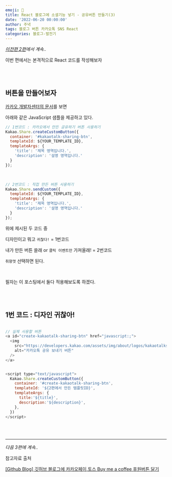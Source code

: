```yaml
---
emoji: 🔮
title: React 블로그에 소셜기능 넣기 - 공유버튼 만들기(3)
date: '2022-06-20 00:00:00'
author: 주녁
tags: 블로그 버튼 카카오톡 SNS React
categories: 블로그-발전기
---
```


_[이전편 2편]()에서 계속.._

이번 편에서는 본격적으로 React 코드를 작성해보자

<br/><br/>

## **버튼을 만들어보자**

[카카오 개발자센터의 문서](https://developers.kakao.com/docs/latest/ko/message/js-link#custom-template-msg)를 보면

아래와 같은 JavaScript 샘플을 제공하고 있다.

```javascript
// 1번코드 : 카카오에서 만든 공유하기 버튼 사용하기
Kakao.Share.createCustomButton({
  container: '#kakaotalk-sharing-btn',
  templateId: ${YOUR_TEMPLATE_ID},
  templateArgs: {
    'title': '제목 영역입니다.',
    'description': '설명 영역입니다.'
  }
});

```

<br/>

```javascript
// 2번코드 : 직접 만든 버튼 사용하기
Kakao.Share.sendCustom({
  templateId: ${YOUR_TEMPLATE_ID},
  templateArgs: {
    'title': '제목 영역입니다.',
    'description': '설명 영역입니다.'
  }
});

```

위에 제시된 두 코드 중

디자인이고 뭐고 `귀찮다!` = 1번코드

내가 만든 버튼 쓸래 or `클릭 이벤트만` 가져올래! = 2번코드

`취향껏` 선택하면 된다.

<br/>

필자는 이 포스팅에서 둘다 적용해보도록 하겠다.

<br/><br/>

## **1번 코드 : 디자인 귀찮아!**

```javascript

// 실제 사용할 버튼
<a id="create-kakaotalk-sharing-btn" href="javascript:;">
  <img
    src="https://developers.kakao.com/assets/img/about/logos/kakaotalksharing/kakaotalk_sharing_btn_medium.png"
    alt="카카오톡 공유 보내기 버튼"
  />
</a>


<script type="text/javascript">
  Kakao.Share.createCustomButton({
    container: '#create-kakaotalk-sharing-btn',
    templateId: '${2편에서 만든 템플릿ID}',
    templateArgs: {
      title:'${title}',
      description:'${description}',
    },
  })
</script>

```

<br/><br/>

---

_다음 3편에 계속.._

참고자료 출처

[[Github Blog] 깃허브 블로그에 카카오페이,토스 Buy me a coffee 후원버튼 달기](https://devyuseon.github.io/github%20blog/add-kakaopay-donate/)

```toc

```
